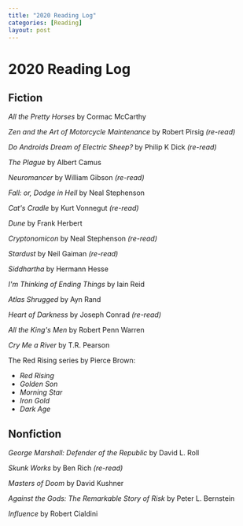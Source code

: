 ```yaml
---
title: "2020 Reading Log"
categories: [Reading]
layout: post
---
```

# 2020 Reading Log

## Fiction
_All the Pretty Horses_ by Cormac McCarthy

_Zen and the Art of Motorcycle Maintenance_ by Robert Pirsig _(re-read)_

_Do Androids Dream of Electric Sheep?_ by Philip K Dick _(re-read)_

_The Plague_ by Albert Camus

_Neuromancer_ by William Gibson _(re-read)_

_Fall: or, Dodge in Hell_ by Neal Stephenson

_Cat's Cradle_ by Kurt Vonnegut _(re-read)_

_Dune_ by Frank Herbert

_Cryptonomicon_ by Neal Stephenson _(re-read)_

_Stardust_ by Neil Gaiman _(re-read)_

_Siddhartha_ by Hermann Hesse

_I'm Thinking of Ending Things_ by Iain Reid

_Atlas Shrugged_ by Ayn Rand

_Heart of Darkness_ by Joseph Conrad _(re-read)_

_All the King's Men_ by Robert Penn Warren

_Cry Me a River_ by T.R. Pearson

The Red Rising series by Pierce Brown:
* _Red Rising_
* _Golden Son_
* _Morning Star_
* _Iron Gold_
* _Dark Age_

## Nonfiction
_George Marshall: Defender of the Republic_ by David L. Roll

_Skunk Works_ by Ben Rich _(re-read)_

_Masters of Doom_ by David Kushner

_Against the Gods: The Remarkable Story of Risk_ by Peter L. Bernstein

_Influence_ by Robert Cialdini
